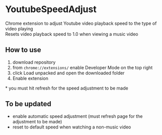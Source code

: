 # YoutubeSpeedAdjust
Chrome extension to adjust Youtube video playback speed to the type of video playing <br>
Resets video playback speed to 1.0 when viewing a music video

## How to use
1. download repository
2. from `chrome://extensions/` enable Developer Mode on the top right
3. click Load unpacked and open the downloaded folder
4. Enable extension

\* you must hit refresh for the speed adjustment to be made

## To be updated
- enable automatic speed adjustment (must refresh page for the adjustment to be made)
- reset to default speed when watching a non-music video
